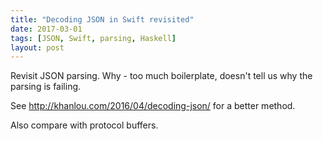 ```yaml
---
title: "Decoding JSON in Swift revisited"
date: 2017-03-01
tags: [JSON, Swift, parsing, Haskell]
layout: post
---
```


Revisit JSON parsing. Why - too much boilerplate, doesn't tell us why the parsing is failing.

See http://khanlou.com/2016/04/decoding-json/ for a better method.

Also compare with protocol buffers.